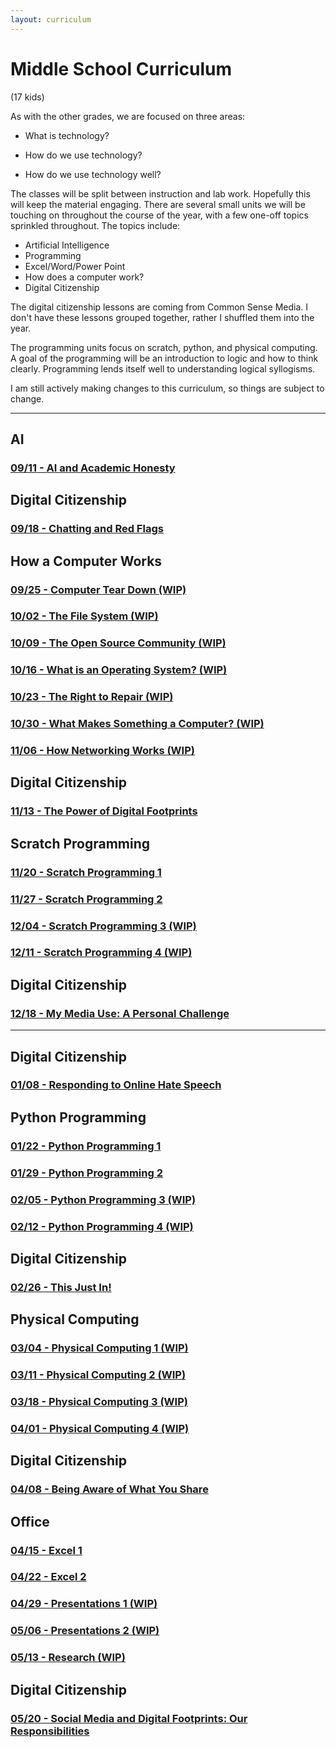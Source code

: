 ```yaml
---
layout: curriculum
---
```


# Middle School Curriculum

(17 kids)

As with the other grades, we are focused on three areas:

* What is technology?

* How do we use technology?

* How do we use technology well?

The classes will be split between instruction and lab work.  Hopefully this will keep the material engaging.  There are several small units we will be touching on throughout the course of the year, with a few one-off topics sprinkled throughout.  The topics include:

* Artificial Intelligence
* Programming
* Excel/Word/Power Point
* How does a computer work?
* Digital Citizenship

The digital citizenship lessons are coming from Common Sense Media.  I don't have these lessons grouped together, rather I shuffled them into the year.

The programming units focus on scratch, python, and physical computing.  A goal of the programming will be an introduction to logic and how to think clearly.  Programming lends itself well to understanding logical syllogisms. 

I am still actively making changes to this curriculum, so things are subject to change.

---

## AI

### [09/11 - AI and Academic Honesty](ai_and_academic_honesty.md)


## Digital Citizenship

### [09/18 - Chatting and Red Flags](chatting_and_red_flags.md)


## How a Computer Works

### [09/25 - Computer Tear Down (WIP)](computer_tear_down.md)

### [10/02 - The File System (WIP)](the_file_system.md)

### [10/09 - The Open Source Community (WIP)](the_open_source_community.md)

### [10/16 - What is an Operating System? (WIP)](what_is_an_operating_system.md)

### [10/23 - The Right to Repair (WIP)](the_right_to_repair.md)

### [10/30 - What Makes Something a Computer? (WIP)](what_makes_something_a_computer.md)

### [11/06 - How Networking Works (WIP)](how_networking_works.md)


## Digital Citizenship

### [11/13 - The Power of Digital Footprints](the_power_of_digital_footprints.md)


## Scratch Programming

### [11/20 - Scratch Programming 1](scratch_1.md)

### [11/27 - Scratch Programming 2](scratch_2.md)

### [12/04 -  Scratch Programming 3 (WIP)](scratch_3.md)

### [12/11 - Scratch Programming 4 (WIP)](scratch_4.md)


## Digital Citizenship

### [12/18 - My Media Use: A Personal Challenge](my_media_use_a_personal_challenge.md)

---


## Digital Citizenship

### [01/08 - Responding to Online Hate Speech](responding_to_online_hate_speech.md)


## Python Programming

### [01/22 - Python Programming 1](python_1.md)

### [01/29 - Python Programming 2](python_2.md)

### [02/05 - Python Programming 3 (WIP)](python_3.md)

### [02/12 - Python Programming 4 (WIP)](python_4.md)


## Digital Citizenship

### [02/26 - This Just In!](this_just_in.md)


## Physical Computing

### [03/04 - Physical Computing 1 (WIP)](physical_computing_1.md)

### [03/11 - Physical Computing 2 (WIP)](physical_computing_2.md)

### [03/18 - Physical Computing 3 (WIP)](physical_computing_3.md)

### [04/01 - Physical Computing 4 (WIP)](physical_computing_4.md)


## Digital Citizenship

### [04/08 - Being Aware of What You Share](being_aware_of_what_you_share.md)


## Office

### [04/15 - Excel 1](excel_1.md)

### [04/22 - Excel 2](excel_2.md)

### [04/29 - Presentations 1 (WIP)](presentations_1.md)

### [05/06 - Presentations 2 (WIP)](presentations_2.md)

### [05/13 - Research (WIP)](research_1.md)


## Digital Citizenship

### [05/20 - Social Media and Digital Footprints: Our Responsibilities](social_media_and_digital_footprints.md)
